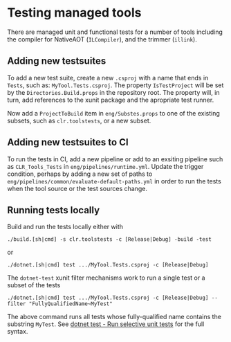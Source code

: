 # Testing managed tools

There are managed unit and functional tests for a number of tools including the
compiler for NativeAOT (`ILCompiler`), and the trimmer (`illink`).

## Adding new testsuites

To add a new test suite, create a new `.csproj` with a name that ends in `Tests`, such as:
`MyTool.Tests.csproj`.  The property `IsTestProject` will be set by the `Directories.Build.props` in
the repository root.  The property will, in turn, add references to the xunit package and the
apropriate test runner.

Now add a `ProjectToBuild` item in `eng/Substes.props` to one of the existing subsets, such as
`clr.toolstests`, or a new subset.

## Adding new testsuites to CI

To run the tests in CI, add a new pipeline or add to an exsiting pipeline such as `CLR_Tools_Tests`
in `eng/pipelines/runtime.yml`.  Update the trigger condition, perhaps by adding a new set of paths
to `eng/pipelines/common/evaluate-default-paths.yml` in order to run the tests when the tool source
or the test sources change.

## Running tests locally

Build and run the tests locally either with

```console
./build.[sh|cmd] -s clr.toolstests -c [Release|Debug] -build -test
```

or

```console
./dotnet.[sh|cmd] test .../MyTool.Tests.csproj -c [Release|Debug]
```

The `dotnet-test` xunit filter mechanisms work to run a single test or a subset of the tests

```console
./dotnet.[sh|cmd] test .../MyTool.Tests.csproj -c [Release|Debug] --filter "FullyQualifiedName~MyTest"
```

The above command runs all tests whose fully-qualified name contains the substring `MyTest`.  See
[dotnet test - Run selective unit tests](https://learn.microsoft.com/en-us/dotnet/core/testing/selective-unit-tests?pivots=mstest#syntax)
for the full syntax.
